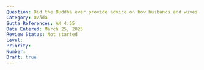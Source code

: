 ```yaml
---
Question: Did the Buddha ever provide advice on how husbands and wives could be reunited after death?
Category: Ovāda
Sutta References: AN 4.55
Date Entered: March 25, 2025
Review Status: Not started
Level: 
Priority: 
Number: 
Draft: true
---
```

